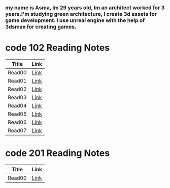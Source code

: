 ### my name is Asma, Im 29 years old, Im an architect worked for 3 years.I'm studying green architecture, I create 3d assets for game development. I use unreal engine with the help of 3dsmax for creating games.

# code 102 Reading Notes   

| Title      | Link |
| :-----------: | :-----------: |
| Read00      | [Link](https://asmabatttikhi.github.io/Reading-Notes/Read00)       |
| Read01      | [Link](https://asmabatttikhi.github.io/Reading-Notes/Read01)       |
| Read02      | [Link](https://asmabatttikhi.github.io/Reading-Notes/Read02)       |
| Read03      | [Link](https://asmabatttikhi.github.io/Reading-Notes/Read03)       |
| Read04      | [Link](https://asmabatttikhi.github.io/Reading-Notes/Read04)       |
| Read05      | [Link](https://asmabatttikhi.github.io/Reading-Notes/Read05)       |
| Read06      | [Link](https://asmabatttikhi.github.io/Reading-Notes/Read06)       |
| Read07      | [Link](https://asmabatttikhi.github.io/Reading-Notes/Read07)       |

# code 201 Reading Notes


| Title      | Link |
| :-----------: | :-----------: |
| Read00      | [Link](https://asmabatttikhi.github.io/Reading-Notes/Read00)       |
